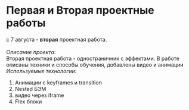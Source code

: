 # Первая и Вторая проектные работы
с 7 августа - **вторая** проектная работа.
\
\
_Описание проекта:_
\
Вторая проектная работа - одностраничник с эффектами. В работе описаны техники и способы обучения, добавлены видео и анимации
\
_Используемые технологии:_
1. Анимации с keyframes и transition
2. Nested БЭМ
3. видео через iframe
4. Flex блоки
